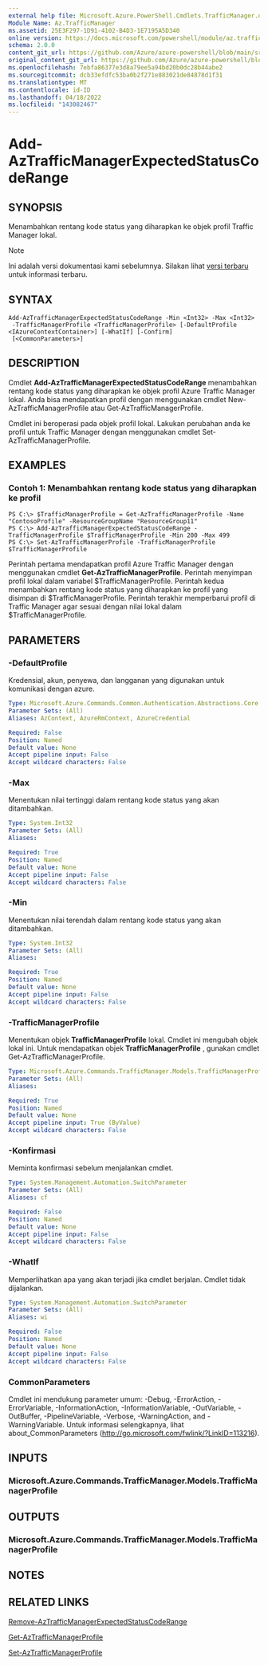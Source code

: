 ```yaml
---
external help file: Microsoft.Azure.PowerShell.Cmdlets.TrafficManager.dll-Help.xml
Module Name: Az.TrafficManager
ms.assetid: 25E3F297-1D91-4102-B4D3-1E7195A5D340
online version: https://docs.microsoft.com/powershell/module/az.trafficmanager/add-aztrafficmanagerexpectedstatuscoderange
schema: 2.0.0
content_git_url: https://github.com/Azure/azure-powershell/blob/main/src/TrafficManager/TrafficManager/help/Add-AzTrafficManagerExpectedStatusCodeRange.md
original_content_git_url: https://github.com/Azure/azure-powershell/blob/main/src/TrafficManager/TrafficManager/help/Add-AzTrafficManagerExpectedStatusCodeRange.md
ms.openlocfilehash: 7ebfa86377e3d8a79ee5a94bd20b0dc28b44abe2
ms.sourcegitcommit: dcb33efdfc53ba0b2f271e883021de84878d1f31
ms.translationtype: MT
ms.contentlocale: id-ID
ms.lasthandoff: 04/18/2022
ms.locfileid: "143082467"
---
```

# Add-AzTrafficManagerExpectedStatusCodeRange

## SYNOPSIS
Menambahkan rentang kode status yang diharapkan ke objek profil Traffic Manager lokal.

> [!NOTE]
>Ini adalah versi dokumentasi kami sebelumnya. Silakan lihat [versi terbaru](/powershell/module/az.trafficmanager/add-aztrafficmanagerexpectedstatuscoderange) untuk informasi terbaru.

## SYNTAX

```
Add-AzTrafficManagerExpectedStatusCodeRange -Min <Int32> -Max <Int32>
 -TrafficManagerProfile <TrafficManagerProfile> [-DefaultProfile <IAzureContextContainer>] [-WhatIf] [-Confirm]
 [<CommonParameters>]
```

## DESCRIPTION
Cmdlet **Add-AzTrafficManagerExpectedStatusCodeRange** menambahkan rentang kode status yang diharapkan ke objek profil Azure Traffic Manager lokal.
Anda bisa mendapatkan profil dengan menggunakan cmdlet New-AzTrafficManagerProfile atau Get-AzTrafficManagerProfile.

Cmdlet ini beroperasi pada objek profil lokal.
Lakukan perubahan anda ke profil untuk Traffic Manager dengan menggunakan cmdlet Set-AzTrafficManagerProfile.

## EXAMPLES

### Contoh 1: Menambahkan rentang kode status yang diharapkan ke profil
```
PS C:\> $TrafficManagerProfile = Get-AzTrafficManagerProfile -Name "ContosoProfile" -ResourceGroupName "ResourceGroup11"
PS C:\> Add-AzTrafficManagerExpectedStatusCodeRange -TrafficManagerProfile $TrafficManagerProfile -Min 200 -Max 499
PS C:\> Set-AzTrafficManagerProfile -TrafficManagerProfile $TrafficManagerProfile
```

Perintah pertama mendapatkan profil Azure Traffic Manager dengan menggunakan cmdlet **Get-AzTrafficManagerProfile**.
Perintah menyimpan profil lokal dalam variabel $TrafficManagerProfile.
Perintah kedua menambahkan rentang kode status yang diharapkan ke profil yang disimpan di $TrafficManagerProfile.
Perintah terakhir memperbarui profil di Traffic Manager agar sesuai dengan nilai lokal dalam $TrafficManagerProfile.

## PARAMETERS

### -DefaultProfile
Kredensial, akun, penyewa, dan langganan yang digunakan untuk komunikasi dengan azure.

```yaml
Type: Microsoft.Azure.Commands.Common.Authentication.Abstractions.Core.IAzureContextContainer
Parameter Sets: (All)
Aliases: AzContext, AzureRmContext, AzureCredential

Required: False
Position: Named
Default value: None
Accept pipeline input: False
Accept wildcard characters: False
```

### -Max
Menentukan nilai tertinggi dalam rentang kode status yang akan ditambahkan.

```yaml
Type: System.Int32
Parameter Sets: (All)
Aliases:

Required: True
Position: Named
Default value: None
Accept pipeline input: False
Accept wildcard characters: False
```

### -Min
Menentukan nilai terendah dalam rentang kode status yang akan ditambahkan.

```yaml
Type: System.Int32
Parameter Sets: (All)
Aliases:

Required: True
Position: Named
Default value: None
Accept pipeline input: False
Accept wildcard characters: False
```

### -TrafficManagerProfile
Menentukan objek **TrafficManagerProfile** lokal.
Cmdlet ini mengubah objek lokal ini.
Untuk mendapatkan objek **TrafficManagerProfile** , gunakan cmdlet Get-AzTrafficManagerProfile.

```yaml
Type: Microsoft.Azure.Commands.TrafficManager.Models.TrafficManagerProfile
Parameter Sets: (All)
Aliases:

Required: True
Position: Named
Default value: None
Accept pipeline input: True (ByValue)
Accept wildcard characters: False
```

### -Konfirmasi
Meminta konfirmasi sebelum menjalankan cmdlet.

```yaml
Type: System.Management.Automation.SwitchParameter
Parameter Sets: (All)
Aliases: cf

Required: False
Position: Named
Default value: None
Accept pipeline input: False
Accept wildcard characters: False
```

### -WhatIf
Memperlihatkan apa yang akan terjadi jika cmdlet berjalan. Cmdlet tidak dijalankan.

```yaml
Type: System.Management.Automation.SwitchParameter
Parameter Sets: (All)
Aliases: wi

Required: False
Position: Named
Default value: None
Accept pipeline input: False
Accept wildcard characters: False
```

### CommonParameters
Cmdlet ini mendukung parameter umum: -Debug, -ErrorAction, -ErrorVariable, -InformationAction, -InformationVariable, -OutVariable, -OutBuffer, -PipelineVariable, -Verbose, -WarningAction, and -WarningVariable. Untuk informasi selengkapnya, lihat about_CommonParameters (http://go.microsoft.com/fwlink/?LinkID=113216).

## INPUTS

### Microsoft.Azure.Commands.TrafficManager.Models.TrafficManagerProfile

## OUTPUTS

### Microsoft.Azure.Commands.TrafficManager.Models.TrafficManagerProfile

## NOTES

## RELATED LINKS

[Remove-AzTrafficManagerExpectedStatusCodeRange](./Remove-AzTrafficManagerExpectedStatusCodeRange.md)

[Get-AzTrafficManagerProfile](./Get-AzTrafficManagerProfile.md)

[Set-AzTrafficManagerProfile](./Set-AzTrafficManagerProfile.md)
